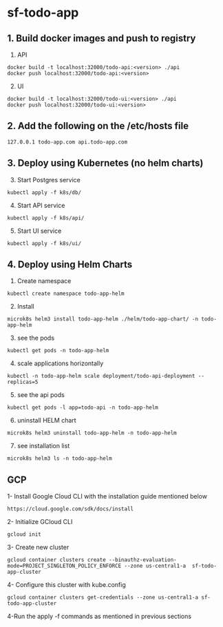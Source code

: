 # sf-todo-app

## 1. Build docker images and push to registry
1. API 
```console
docker build -t localhost:32000/todo-api:<version> ./api
docker push localhost:32000/todo-api:<version>
```

2. UI
```console
docker build -t localhost:32000/todo-ui:<version> ./api
docker push localhost:32000/todo-ui:<version>
```

## 2. Add the following on the /etc/hosts file
```console
127.0.0.1 todo-app.com api.todo-app.com
```

## 3. Deploy using Kubernetes (no helm charts)
3. Start Postgres service
```console
kubectl apply -f k8s/db/
```

4. Start API service
```console
kubectl apply -f k8s/api/
```

5. Start UI service
```console
kubectl apply -f k8s/ui/
```

## 4. Deploy using Helm Charts
1. Create namespace
```console
kubectl create namespace todo-app-helm
```
2. Install
```console
microk8s helm3 install todo-app-helm ./helm/todo-app-chart/ -n todo-app-helm
```
3. see the pods
```console
kubectl get pods -n todo-app-helm
```

4. scale applications horizontally
```console
kubectl -n todo-app-helm scale deployment/todo-api-deployment --replicas=5
```

5. see the api pods
```console
kubectl get pods -l app=todo-api -n todo-app-helm
```

6.  uninstall HELM chart
```console
microk8s helm3 uninstall todo-app-helm -n todo-app-helm
```

7. see installation list
```console
microk8s helm3 ls -n todo-app-helm
```


## GCP 

1- Install Google Cloud CLI with the installation guide mentioned below 
 ```console
 https://cloud.google.com/sdk/docs/install
 ```
2- Initialize GCloud CLI 
```console
gcloud init
```

3- Create new cluster 
```console
gcloud container clusters create --binauthz-evaluation-mode=PROJECT_SINGLETON_POLICY_ENFORCE --zone us-central1-a  sf-todo-app-cluster
```



4- Configure this cluster with kube.config
```console
gcloud container clusters get-credentials --zone us-central1-a sf-todo-app-cluster
```

4-Run the apply -f commands as mentioned in previous sections
